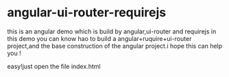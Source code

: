 # angular-ui-router-requirejs
this is an angular demo which is build by angular,ui-router and requirejs
in this demo you can know hao to build a angular+ruquire+ui-router project,and the base construction of the angular project.i hope this can help you !

easy!just open the file index.html
